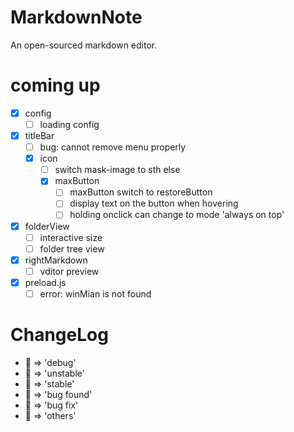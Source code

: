 # MarkdownNote
An open-sourced markdown editor.

# coming up
* [x] config
  * [ ] loading config
* [x] titleBar
  * [ ] bug: cannot remove menu properly
  * [x] icon
    * [ ] switch mask-image to sth else
    * [x] maxButton
      * [ ] maxButton switch to restoreButton
      * [ ] display text on the button when hovering
      * [ ] holding onclick can change to mode 'always on top'
* [x] folderView
  * [ ] interactive size
  * [ ] folder tree view
* [x] rightMarkdown
  * [ ] vditor preview
* [x] preload.js
  * [ ] error: winMian is not found

# ChangeLog
* 💙 => 'debug'
* 💛 => 'unstable'
* 💚 => 'stable'
* 🧡 => 'bug found'
* 🖤 => 'bug fix'
* 🤍 => 'others'
